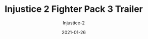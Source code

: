 ---
template: SingleProject
year: 2020 
title: Injustice 2 Fighter Pack 3 Trailer
subtitle: Injustice-2
description: Injustice 2 is a 2017 fighting video game based upon the DC Universe. It is developed by NetherRealm Studios and published by Warner Bros. Interactive Entertainment. 
subDescription: "The core gameplay remains similar to its predecessor, albeit with minor adjustments to returning game mechanics. Injustice 2 introduces a new feature called the Gear System, a loot-dropping system that rewards players with costume pieces and equipment that can be used to customize characters' appearances and modify their abilities and stats." 
hashtags: "#vfx #animation"
projectCategory: game
allProjectImageLarge: false
trailer: https://res.cloudinary.com/dhuii7xg2/video/upload/q_auto/v1614255011/projects/injustice%202%20fighter%20pack%203/Injustice_2_Teenage_Mutant_Ninja_Turtles_Reveal_Trailer_ybsw37.mp4
homePageFeaturedImage: ./images/injustice-2.jpg
homePageProjectImage:  https://res.cloudinary.com/dhuii7xg2/image/upload/c_scale,f_auto,q_auto,w_auto/v1613490122/projects/injustice%20II/injustice_pw4frn.jp2
allProjectImage: https://res.cloudinary.com/dhuii7xg2/image/upload/c_scale,f_auto,q_auto,w_auto/v1613490122/projects/injustice%20II/injustice_pw4frn.jp2
featuredImage: >-
    https://res.cloudinary.com/dhuii7xg2/image/upload/c_scale,f_auto,q_auto,w_auto/v1612851493/projects/injustice%20II/injustice-2_qtmhv8.jpg

isSliderImage: true
sliderImageOrder: 8
allProjectOrder: 8

team: 
  director: "Name Lastname"
  studio: Netflix
  producer: Name Lastname
  artDirector: Name Lastname

meta:
  canonicalLink: ''
  description: test meta description
  noindex: false
  title: test meta title
isFeatured: false
date: '2021-01-26'
type: VR Experience
release: 12/2020
studio: Netflix
gallery:
  - image: https://res.cloudinary.com/dhuii7xg2/image/upload/c_scale,f_auto,q_auto,w_auto/v1612850381/projects/injustice%20II/dd77ype-110868c3-8b33-4aee-b311-907694267fb2_xhclp0.png
    alt: injustice 2
    title: "injustice 2"
  - image: https://res.cloudinary.com/dhuii7xg2/image/upload/c_scale,f_auto,q_auto,w_auto/v1612850382/projects/injustice%20II/f44d67b3aed28b087e76a3af5a34fc0b_mdu9cf.png
    alt: injustice 2
    title: injustice 2
process:
  - image: https://res.cloudinary.com/dhuii7xg2/image/upload/c_scale,f_auto,q_auto,w_auto/v1612850381/projects/injustice%20II/dd77ype-110868c3-8b33-4aee-b311-907694267fb2_xhclp0.png
    alt: injustice 2
    title: "injustice 2"
  - image: https://res.cloudinary.com/dhuii7xg2/image/upload/c_scale,f_auto,q_auto,w_auto/v1612850382/projects/injustice%20II/f44d67b3aed28b087e76a3af5a34fc0b_mdu9cf.png
    alt: injustice 2
    title: injustice 2
---